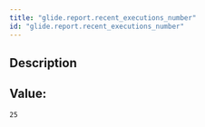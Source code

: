 ```yaml
---
title: "glide.report.recent_executions_number"
id: "glide.report.recent_executions_number"
---
```

## Description



## Value: 
```
25
```